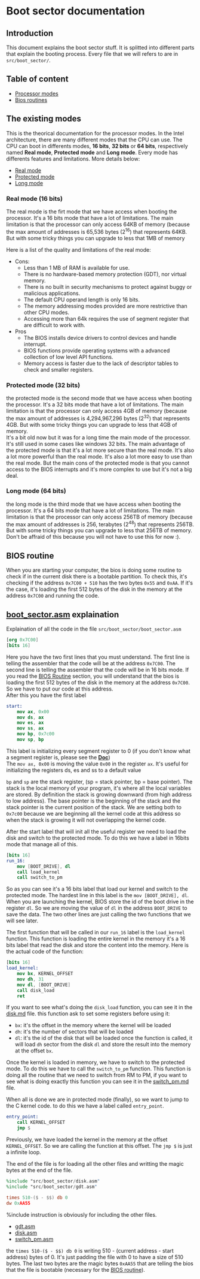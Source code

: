 # Boot sector documentation

## Introduction

This document explains the boot sector stuff. It is splitted into different parts that explain the booting process. Every file that we will refers to are in `src/boot_sector/`.

## Table of content

-   [Processor modes](#processor-modes)
-   [Bios routines](#bios-routines)

## The existing modes <a name="processor-modes"></a>

This is the theorical documentation for the processor modes. In the Intel architecture, there are many different modes that the CPU can use. The CPU can boot in differents modes, **16 bits**, **32 bits** or **64 bits**, respectively named **Real mode**, **Protected mode** and **Long mode**. Every mode has differents features and limitations. More details below:

-   [Real mode](#real-mode)
-   [Protected mode](#protected-mode)
-   [Long mode](#long-mode)

### Real mode (16 bits) <a name="real-mode"></a>

The real mode is the firt mode that we have access when booting the processor. It's a 16 bits mode that have a lot of limitations. The main limitation is that the processor can only access 64KB of memory (because the max amount of addresses is 65,536 bytes (2<sup>16</sup>) that represents 64KB. But with some tricky things you can upgrade to less that 1MB of memory

Here is a list of the quality and limitations of the real mode:

-   Cons:
    -   Less than 1 MB of RAM is available for use.
    -   There is no hardware-based memory protection (GDT), nor virtual memory.
    -   There is no built in security mechanisms to protect against buggy or malicious applications.
    -   The default CPU operand length is only 16 bits.
    -   The memory addressing modes provided are more restrictive than other CPU modes.
    -   Accessing more than 64k requires the use of segment register that are difficult to work with.
-   Pros
    -   The BIOS installs device drivers to control devices and handle interrupt.
    -   BIOS functions provide operating systems with a advanced collection of low level API functions.
    -   Memory access is faster due to the lack of descriptor tables to check and smaller registers.

### Protected mode (32 bits) <a name="protected-mode"></a>

the protected mode is the second mode that we have access when booting the processor. It's a 32 bits mode that have a lot of limitations. The main limitation is that the processor can only access 4GB of memory (because the max amount of addresses is 4,294,967,296 bytes (2<sup>32</sup>) that represents 4GB. But with some tricky things you can upgrade to less that 4GB of memory. \
It's a bit old now but it was for a long time the main mode of the processor. It's still used in some cases like windows 32 bits. The main advantage of the protected mode is that it's a lot more secure than the real mode. It's also a lot more powerful than the real mode. It's also a lot more easy to use than the real mode. But the main cons of the protected mode is that you cannot access to the BIOS interrupts and it's more complex to use but it's not a big deal.

### Long mode (64 bits) <a name="long-mode"></a>

the long mode is the third mode that we have access when booting the processor. It's a 64 bits mode that have a lot of limitations. The main limitation is that the processor can only access 256TB of memory (because the max amount of addresses is 256, terabytes (2<sup>48</sup>) that represents 256TB. But with some tricky things you can upgrade to less that 256TB of memory. \
Don't be affraid of this because you will not have to use this for now :).

## BIOS routine <a name="bios-routine"></a>

When you are starting your computer, the bios is doing some routine to check if in the current disk there is a bootable partition. To check this, it's checking if the address `0x7C00 + 510` has the two bytes `0x55` and `0xAA`. If it's the case, it's loading the first 512 bytes of the disk in the memory at the address `0x7C00` and running the code.

## [boot_sector.asm](../../../src/boot_sector/boot_sector.asm) explaination

Explaination of all the code in the file `src/boot_sector/boot_sector.asm`

```nasm
[org 0x7C00]
[bits 16]
```

Here you have the two first lines that you must understand. The first line is telling the assembler that the code will be at the address `0x7C00`. The second line is telling the assembler that the code will be in 16 bits mode. If you read the [BIOS Routine](#bios-routine) section, you will understand that the bios is loading the first 512 bytes of the disk in the memory at the address `0x7C00`. So we have to put our code at this address.
<br />
After this you have the first label

```nasm
start:
    mov ax, 0x00
    mov ds, ax
    mov es, ax
    mov ss, ax
    mov bp, 0x7c00
    mov sp, bp
```

This label is initializing every segment register to 0 (if you don't know what a segment register is, please see the [**Doc**](../memory/segmentation.md)) \
The `mov ax, 0x00` is moving the value `0x00` in the register `ax`. It's useful for initializing the registers ds, es and ss to a default value

`bp` and `sp` are the stack register, (sp = stack pointer, bp = base pointer). The stack is the local memory of your program, it's where all the local variables are stored. By definition the stack is growing downward (from high address to low address). The base pointer is the beginning of the stack and the stack pointer is the current position of the stack. We are setting both to `0x7c00` because we are beginning all the kernel code at this address so when the stack is growing it will not overlapping the kernel code.

After the start label that will init all the useful register we need to load the disk and switch to the protected mode. To do this we have a label in 16bits mode that manage all of this.

```nasm
[bits 16]
run_16:
    mov [BOOT_DRIVE], dl
    call load_kernel
    call switch_to_pm
```
So as you can see it's a 16 bits label that load our kernel and switch to the protected mode. The hardest line in this label is the `mov [BOOT_DRIVE], dl`. When you are launching the kernel, BIOS store the id of the boot drive in the register `dl`. So we are moving the value of `dl` in the address `BOOT_DRIVE` to save the data.
The two other lines are just calling the two functions that we will see later.

The first function that will be called in our `run_16` label is the `load_kernel` function. This function is loading the entire kernel in the memory it's a 16 bits label that read the disk and store the content into the memory. Here is the actual code of the function:

```nasm
[bits 16]
load_kernel:
    mov bx, KERNEL_OFFSET
    mov dh, 31
    mov dl, [BOOT_DRIVE]
    call disk_load
    ret
```
If you want to see what's doing the `disk_load` function, you can see it in the [disk.md](disk.md) file. this function ask to set some registers before using it:
- `bx`: it's the offset in the memory where the kernel will be loaded
- `dh`: it's the number of sectors that will be loaded
- `dl`: it's the id of the disk that will be loaded
once the function is called, it will load `dh` sector from the disk `dl` and store the result into the memory at the offset `bx`.

Once the kernel is loaded in memory, we have to switch to the protected mode. To do this we have to call the `switch_to_pm` function. This function is doing all the routine that we need to switch from RM to PM, if you want to see what is doing exactly this function you can see it in the [switch_pm.md](switch_pm.md) file.

When all is done we are in protected mode (finally), so we want to jump to the C kernel code. to do this we have a label called `entry_point`.

```nasm
entry_point:
    call KERNEL_OFFSET
    jmp $
```
Previously, we have loaded the kernel in the memory at the offset `KERNEL_OFFSET`. So we are calling the function at this offset. The `jmp $` is just a infinite loop.

The end of the file is for loading all the other files and writting the magic bytes at the end of the file.

```nasm
%include "src/boot_sector/disk.asm"
%include "src/boot_sector/gdt.asm"

times 510-($ - $$) db 0
dw 0xAA55
```
%include instruction is obviously for including the other files.
- [gdt.asm](gdt.md)
- [disk.asm](disk.md)
- [switch_pm.asm](switch_to_pm.md)

the `times 510-($ - $$) db 0` is writing 510 - (current address - start address) bytes of 0. It's just padding the file with 0 to have a size of 510 bytes. The last two bytes are the magic bytes `0xAA55` that are telling the bios that the file is bootable (necessary for the [BIOS routine](#bios-routine)).